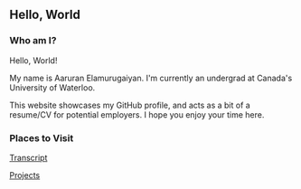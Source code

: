 ## Hello, World

### Who am I?

Hello, World!

My name is Aaruran Elamurugaiyan. I'm currently an undergrad at Canada's University of Waterloo.

This website showcases my GitHub profile, and acts as a bit of a resume/CV for potential employers.
I hope you enjoy your time here.

### Places to Visit

[Transcript](https://aarurane.github.io/sections/transcript)


[Projects](https://aarurane.github.io/projects)


